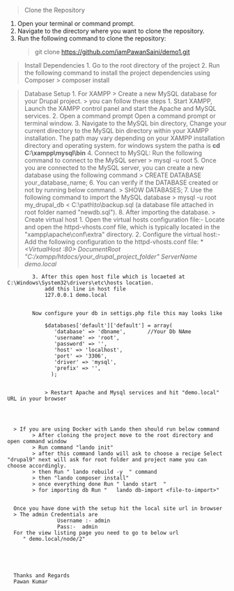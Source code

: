 > Clone the Repository

   1. Open your terminal or command prompt.
   2. Navigate to the directory where you want to clone the repository.
   3. Run the following command to clone the repository:
        > git clone https://github.com/iamPawanSaini/demo1.git
     
 > Install Dependencies
    1. Go to the root directory of the project
    2. Run the following command to install the project dependencies using Composer
           > composer install

> Database Setup
    1. For XAMPP 
        > Create a new MySQL database for your Drupal project.
            > you can follow these steps
                 1. Start XAMPP, Launch the XAMPP control panel and start the Apache and MySQL services.
                 2. Open a command prompt Open a command prompt or terminal window.
                 3. Navigate to the MySQL bin directory, Change your current directory to the MySQL bin directory within your XAMPP installation. The path may vary depending on your XAMPP installation directory                         and operating system. for windows system the patha is
                         **cd C:\xampp\mysql\bin**
                 4. Connect to MySQL: Run the following command to connect to the MySQL server
                    > mysql -u root
                 5. Once you are connected to the MySQL server, you can create a new database using the following command
                    > CREATE DATABASE your_database_name;
                 6. You can verify if the DATABASE created or not by running below command.
                    > SHOW DATABASES;
                 7. Use the following command to import the MySQL database
                    > mysql -u root my_drupal_db < C:\path\to\backup.sql (a database file attached in root folder named "newdb.sql").
                 8. After importing the database.
        > Create virtual host
            1. Open the virtual hosts configuration file:- Locate and open the httpd-vhosts.conf file, which is typically located in the "xampp\apache\conf\extra" directory.
            2. Configure the virtual host:- Add the following configuration to the httpd-vhosts.conf file:
                **<VirtualHost *:80>
                    DocumentRoot "C:/xampp/htdocs/your_drupal_project_folder"
                    ServerName demo.local
                </VirtualHost>**
            
            3. After this open host file which is locaeted at C:\Windows\System32\drivers\etc\hosts location.
                add this line in host file
                127.0.0.1 demo.local
                
                
            Now configure your db in settigs.php file this may looks like
                
                $databases['default']['default'] = array(
                   'database' => 'dbname',       //Your Db NAme
                   'username' => 'root',
                   'password' => '',
                   'host' => 'localhost',
                   'port' => '3306',
                   'driver' => 'mysql',
                   'prefix' => '',
                  );
                
                
                > Restart Apache and Mysql services and hit "demo.local" URL in your browser
                
                                   
                    
                    
      > If you are using Docker with Lando then should run below command
            > After cloning the project move to the root directory and open command window
            > Run command "lando init"
            > after this command lando will ask to choose a recipe Select "drupal9" next will ask for root folder and project name you can choose accordingly.
            > then Run " lando rebuild -y  " command
            > then "lando composer install"
            > once everything done Run " lando start  " 
            > for importing db Run "   lando db-import <file-to-import>"
            
            
      Once you have done with the setup hit the local site url in browser
      > The admin Credentials are 
                    Username :- admin
                    Pass:-  admin
      For the view listing page you need to go to below url
         " demo.local/node/2"
            
      
      
      
      
      Thanks and Regards
      Pawan Kumar          
                
                
                
                
                
                
                
